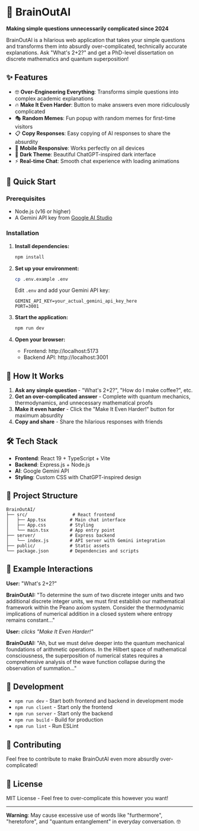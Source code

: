 # 🧠 BrainOutAI

**Making simple questions unnecessarily complicated since 2024**

BrainOutAI is a hilarious web application that takes your simple questions and transforms them into absurdly over-complicated, technically accurate explanations. Ask "What's 2+2?" and get a PhD-level dissertation on discrete mathematics and quantum superposition!

## ✨ Features

- 🤓 **Over-Engineering Everything**: Transforms simple questions into complex academic explanations
- 🔥 **Make It Even Harder**: Button to make answers even more ridiculously complicated
- 🎭 **Random Memes**: Fun popup with random memes for first-time visitors
- 📋 **Copy Responses**: Easy copying of AI responses to share the absurdity
- 📱 **Mobile Responsive**: Works perfectly on all devices
- 🌙 **Dark Theme**: Beautiful ChatGPT-inspired dark interface
- ⚡ **Real-time Chat**: Smooth chat experience with loading animations

## 🚀 Quick Start

### Prerequisites

- Node.js (v16 or higher)
- A Gemini API key from [Google AI Studio](https://makersuite.google.com/app/apikey)

### Installation

1. **Install dependencies:**
   ```bash
   npm install
   ```

2. **Set up your environment:**
   ```bash
   cp .env.example .env
   ```

   Edit `.env` and add your Gemini API key:
   ```
   GEMINI_API_KEY=your_actual_gemini_api_key_here
   PORT=3001
   ```

3. **Start the application:**
   ```bash
   npm run dev
   ```

4. **Open your browser:**
   - Frontend: http://localhost:5173
   - Backend API: http://localhost:3001

## 🎯 How It Works

1. **Ask any simple question** - "What's 2+2?", "How do I make coffee?", etc.
2. **Get an over-complicated answer** - Complete with quantum mechanics, thermodynamics, and unnecessary mathematical proofs
3. **Make it even harder** - Click the "Make It Even Harder!" button for maximum absurdity
4. **Copy and share** - Share the hilarious responses with friends

## 🛠️ Tech Stack

- **Frontend**: React 19 + TypeScript + Vite
- **Backend**: Express.js + Node.js
- **AI**: Google Gemini API
- **Styling**: Custom CSS with ChatGPT-inspired design

## 📁 Project Structure

```
BrainOutAI/
├── src/                 # React frontend
│   ├── App.tsx         # Main chat interface
│   ├── App.css         # Styling
│   └── main.tsx        # App entry point
├── server/             # Express backend
│   └── index.js        # API server with Gemini integration
├── public/             # Static assets
└── package.json        # Dependencies and scripts
```

## 🎨 Example Interactions

**User:** "What's 2+2?"

**BrainOutAI:** "To determine the sum of two discrete integer units and two additional discrete integer units, we must first establish our mathematical framework within the Peano axiom system. Consider the thermodynamic implications of numerical addition in a closed system where entropy remains constant..."

**User:** *clicks "Make It Even Harder!"*

**BrainOutAI:** "Ah, but we must delve deeper into the quantum mechanical foundations of arithmetic operations. In the Hilbert space of mathematical consciousness, the superposition of numerical states requires a comprehensive analysis of the wave function collapse during the observation of summation..."

## 🔧 Development

- `npm run dev` - Start both frontend and backend in development mode
- `npm run client` - Start only the frontend
- `npm run server` - Start only the backend
- `npm run build` - Build for production
- `npm run lint` - Run ESLint

## 🤝 Contributing

Feel free to contribute to make BrainOutAI even more absurdly over-complicated!

## 📄 License

MIT License - Feel free to over-complicate this however you want!

---

**Warning**: May cause excessive use of words like "furthermore", "heretofore", and "quantum entanglement" in everyday conversation. 🤓
